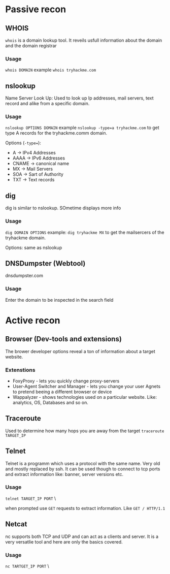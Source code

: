 # Passive recon
## WHOIS
`whois` is a domain lookup tool.
It reveils usfull information about the domain and the domain registrar

### Usage
`whois DOMAIN` example `whois tryhackme.com`

## nslookup
Name Server Look Up: Used to look up Ip addresses, mail servers, text record and alike from a specific domain.

### Usage
`nslookup OPTIONS DOMAIN` example `nslookup -type=a tryhackme.com` to get type A records for the tryhackme.comm domain.

Options (`-type=`):
- A 	-> IPv4 Addresses
- AAAA 	-> IPv6 Addresses
- CNAME -> canonical name
- MX 	-> Mail Servers
- SOA 	-> Sart of Authority
- TXT 	-> Text records

## dig
dig is similar to nslookup. SOmetime displays more info

### Usage
`dig DOMAIN OPTIONS` example: `dig tryhackme MX` to get the mailsercers of the tryhackme domain.

Options: same as nslookup

## DNSDumpster (Webtool)
dnsdumpster.com

### Usage
Enter the domain to be inspected in the search field

# Active recon
## Browser (Dev-tools and extensions)
The brower developer options reveal a ton of information about a target website.

### Extenstions
- FoxyProxy - lets you quickly change proxy-servers
- User-Agent Switcher and Manager - lets you change your user Agnets to pretend beeing a different browser or device
- Wappalyzer - shows technologies used on a particular website. Like: analytics, OS, Databases and so on.

## Traceroute
Used to determine how many hops you are away from the target 
`traceroute TARGET_IP`

## Telnet
Telnet is a programm which uses a protocol with the same name. Very old and mostly replaced by ssh.
It can be used though to connect to tcp ports and extract information like: banner, server versions etc.

### Usage
`telnet TARGET_IP PORT` \

when prompted use `GET` requests to extract information. Like `GET / HTTP/1.1`

## Netcat
nc supports both TCP and UDP and can act as a clients and server.
It is a very versatlie tool and here are only the basics covered.

### Usage
`nc TARTGET_IP PORT` \
